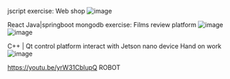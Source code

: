 jscript  exercise: Web shop
![image](https://github.com/user-attachments/assets/be1f31ca-5935-419e-812f-ea7335ef770a)

React Java|springboot  mongodb   exercise: Films review platform
![image](https://github.com/user-attachments/assets/dfd85ea0-57f2-4994-bb22-4049233a35da)
![image](https://github.com/user-attachments/assets/e6366654-4a66-4c46-a4e0-5fea02e5fbdc)

C++ | Qt control platform  interact with Jetson nano device   Hand on work
![image](https://github.com/user-attachments/assets/11ff122e-3746-4b16-865c-899b9473d443)

https://youtu.be/yrW31CblupQ  ROBOT


